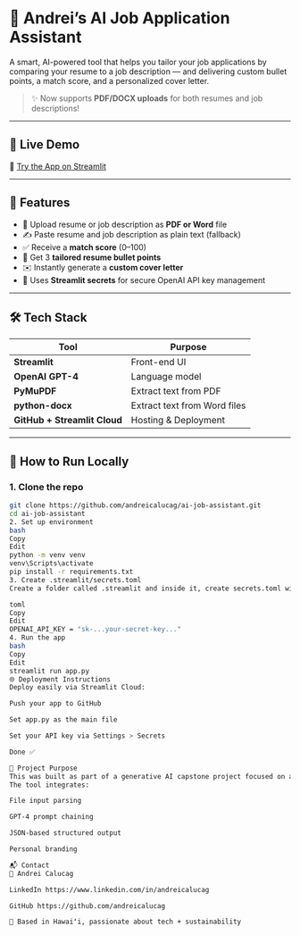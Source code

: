 # 🎯 Andrei’s AI Job Application Assistant

A smart, AI-powered tool that helps you tailor your job applications by comparing your resume to a job description — and delivering custom bullet points, a match score, and a personalized cover letter.

> ✨ Now supports **PDF/DOCX uploads** for both resumes and job descriptions!

---

## 🚀 Live Demo  
🔗 [Try the App on Streamlit](https://andreicalucag-resumeai.streamlit.app)

---

## 🔧 Features

- 📎 Upload resume or job description as **PDF or Word** file
- ✍️ Paste resume and job description as plain text (fallback)
- ✅ Receive a **match score** (0–100)
- 🧠 Get 3 **tailored resume bullet points**
- ✉️ Instantly generate a **custom cover letter**
- 🔐 Uses **Streamlit secrets** for secure OpenAI API key management

---

## 🛠 Tech Stack

| Tool | Purpose |
|------|---------|
| **Streamlit** | Front-end UI |
| **OpenAI GPT-4** | Language model |
| **PyMuPDF** | Extract text from PDF |
| **python-docx** | Extract text from Word files |
| **GitHub + Streamlit Cloud** | Hosting & Deployment |

---

## 📁 How to Run Locally

### 1. Clone the repo
```bash
git clone https://github.com/andreicalucag/ai-job-assistant.git
cd ai-job-assistant
2. Set up environment
bash
Copy
Edit
python -m venv venv
venv\Scripts\activate
pip install -r requirements.txt
3. Create .streamlit/secrets.toml
Create a folder called .streamlit and inside it, create secrets.toml with:

toml
Copy
Edit
OPENAI_API_KEY = "sk-...your-secret-key..."
4. Run the app
bash
Copy
Edit
streamlit run app.py
🌐 Deployment Instructions
Deploy easily via Streamlit Cloud:

Push your app to GitHub

Set app.py as the main file

Set your API key via Settings > Secrets

Done ✅

📌 Project Purpose
This was built as part of a generative AI capstone project focused on automating tedious job application tasks.
The tool integrates:

File input parsing

GPT-4 prompt chaining

JSON-based structured output

Personal branding

📬 Contact
👤 Andrei Calucag

LinkedIn https://www.linkedin.com/in/andreicalucag

GitHub https://github.com/andreicalucag

🌺 Based in Hawaiʻi, passionate about tech + sustainability

